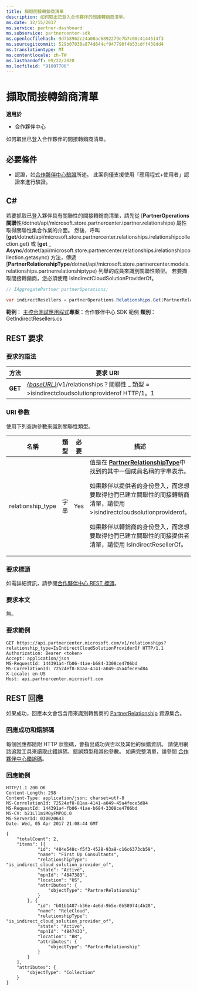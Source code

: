 ```yaml
---
title: 擷取間接轉銷商清單
description: 如何取出已登入合作夥伴的間接轉銷商清單。
ms.date: 12/15/2017
ms.service: partner-dashboard
ms.subservice: partnercenter-sdk
ms.openlocfilehash: 9d7b8962c24a00ac6892279e7b7c08c4144514f3
ms.sourcegitcommit: 529b07030a874d644cf947790f4b53cdff438dd4
ms.translationtype: MT
ms.contentlocale: zh-TW
ms.lasthandoff: 09/22/2020
ms.locfileid: "91007706"
---
```

# <a name="retrieve-a-list-of-indirect-resellers"></a>擷取間接轉銷商清單

**適用於**

- 合作夥伴中心

如何取出已登入合作夥伴的間接轉銷商清單。

## <a name="prerequisites"></a>必要條件

- 認證，如[合作夥伴中心驗證](partner-center-authentication.md)所述。 此案例僅支援使用「應用程式+使用者」認證來進行驗證。

## <a name="c"></a>C\#

若要抓取已登入夥伴具有關聯性的間接轉銷商清單，請先從 [**PartnerOperations 關聯**性/dotnet/api/microsoft.store.partnercenter.ipartner.relationships) 屬性取得關聯性集合作業的介面。 然後，呼叫 [**get**/dotnet/api/microsoft.store.partnercenter.relationships.irelationshipcollection.get) 或 [**get \_ Async**/dotnet/api/microsoft.store.partnercenter.relationships.irelationshipcollection.getasync) 方法，傳遞 [**PartnerRelationshipType**/dotnet/api/microsoft.store.partnercenter.models.relationships.partnerrelationshiptype) 列舉的成員來識別關聯性類型。 若要擷取間接轉銷商，您必須使用 IsIndirectCloudSolutionProviderOf。

``` csharp
// IAggregatePartner partnerOperations;

var indirectResellers = partnerOperations.Relationships.Get(PartnerRelationshipType.IsIndirectCloudSolutionProviderOf);
```

**範例**： [主控台測試應用程式](console-test-app.md)**專案**：合作夥伴中心 SDK 範例 **類別**： GetIndirectResellers.cs

## <a name="rest-request"></a>REST 要求

### <a name="request-syntax"></a>要求的語法

| 方法  | 要求 URI                                                                                                                |
|---------|----------------------------------------------------------------------------------------------------------------------------|
| **GET** | [*{baseURL}*](partner-center-rest-urls.md)/v1/relationships？關聯性 \_ 類型 = >isindirectcloudsolutionproviderof HTTP/1。1 |

### <a name="uri-parameter"></a>URI 參數

使用下列查詢參數來識別關聯性類型。

<table>
<colgroup>
<col width="25%" />
<col width="25%" />
<col width="25%" />
<col width="25%" />
</colgroup>
<thead>
<tr class="header">
<th>名稱</th>
<th>類型</th>
<th>必要</th>
<th>描述</th>
</tr>
</thead>
<tbody>
<tr class="odd">
<td>relationship_type</td>
<td>字串</td>
<td>Yes</td>
<td>值是在 <a href="/dotnet/api/microsoft.store.partnercenter.models.relationships.partnerrelationshiptype"><strong>PartnerRelationshipType</strong></a>中找到的其中一個成員名稱的字串表示。
<p>如果夥伴以提供者的身份登入，而您想要取得他們已建立關聯性的間接轉銷商清單，請使用 >isindirectcloudsolutionproviderof。</p>
<p>如果夥伴以轉銷商的身份登入，而您想要取得他們已建立關聯性的間接提供者清單，請使用 IsIndirectResellerOf。</p></td>
</tr>
</tbody>
</table>

### <a name="request-headers"></a>要求標頭

如需詳細資訊，請參閱[合作夥伴中心 REST 標頭](headers.md)。

### <a name="request-body"></a>要求本文

無。

### <a name="request-example"></a>要求範例

```http
GET https://api.partnercenter.microsoft.com/v1/relationships?relationship_type=IsIndirectCloudSolutionProviderOf HTTP/1.1
Authorization: Bearer <token>
Accept: application/json
MS-RequestId: 144391a4-fb06-41ae-b684-3308ce4706bd
MS-CorrelationId: 72524ef8-81aa-4141-a049-45a4fece5d84
X-Locale: en-US
Host: api.partnercenter.microsoft.com
```

## <a name="rest-response"></a>REST 回應

如果成功，回應本文會包含用來識別轉售商的 [PartnerRelationship](relationships-resources.md) 資源集合。

### <a name="response-success-and-error-codes"></a>回應成功和錯誤碼

每個回應都隨附 HTTP 狀態碼，會指出成功與否以及其他的偵錯資訊。 請使用網路追蹤工具來讀取此錯誤碼、錯誤類型和其他參數。 如需完整清單，請參閱 [合作夥伴中心錯誤碼](error-codes.md)。

### <a name="response-example"></a>回應範例

```http
HTTP/1.1 200 OK
Content-Length: 298
Content-Type: application/json; charset=utf-8
MS-CorrelationId: 72524ef8-81aa-4141-a049-45a4fece5d84
MS-RequestId: 144391a4-fb06-41ae-b684-3308ce4706bd
MS-CV: b21Ll1miM0yFMPQQ.0
MS-ServerId: 030020643
Date: Wed, 05 Apr 2017 21:08:44 GMT

{
    "totalCount": 2,
    "items": [{
            "id": "484e548c-f5f3-4528-93a9-c16c6373cb59",
            "name": "First Up Consultants",
            "relationshipType": "is_indirect_cloud_solution_provider_of",
            "state": "Active",
            "mpnId": "4847383",
            "location": "US",
            "attributes": {
                "objectType": "PartnerRelationship"
            }
        }, {
            "id": "b01b1487-b36e-4e6d-9b5e-0b58974c4b28",
            "name": "ReleCloud",
            "relationshipType": "is_indirect_cloud_solution_provider_of",
            "state": "Active",
            "mpnId": "4847433",
            "location": "BR",
            "attributes": {
                "objectType": "PartnerRelationship"
            }
        }
    ],
    "attributes": {
        "objectType": "Collection"
    }
}
```